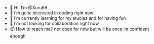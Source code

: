 - 👋 Hi, I’m @Xuru69
- 👀 I’m quite interested in coding right now
- 🌱 I’m currently learning for my studies and for having fun
- 💞️ I’m not looking for collaboration right now 
- 📫 How to reach me? not open for now but will be once im confident enough

<!---
Xuru69/Xuru69 is a ✨ special ✨ repository because its `README.md` (this file) appears on your GitHub profile.
You can click the Preview link to take a look at your changes.
--->
